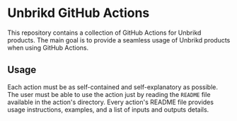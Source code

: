 # Unbrikd GitHub Actions

This repository contains a collection of GitHub Actions for Unbrikd products. The main goal is to provide a seamless usage of Unbrikd products when using GitHub Actions.

## Usage
Each action must be as self-contained and self-explanatory as possible. The user must be able to use the action just by reading the `README` file available in the action's directory.
Every action's README file provides usage instructions, examples, and a list of inputs and outputs details.
